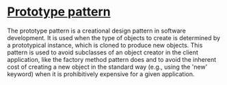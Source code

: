 # [Prototype pattern](https://en.wikipedia.org/wiki/Prototype_pattern)
The prototype pattern is a creational design pattern in software development. It is used when the type of objects to create is determined by a prototypical instance, which is cloned to produce new objects. This pattern is used to avoid subclasses of an object creator in the client application, like the factory method pattern does and to avoid the inherent cost of creating a new object in the standard way (e.g., using the 'new' keyword) when it is prohibitively expensive for a given application.
